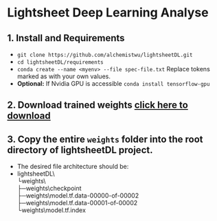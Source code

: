 # Lightsheet Deep Learning Analyse
## 1. Install and Requirements
* `git clone https://github.com/alchemistwu/lightsheetDL.git`
* `cd lightsheetDL/requirements`
* `conda create --name <myenv> --file spec-file.txt` Replace tokens marked as <token> with your own values.
* **Optional:** If Nvidia GPU is accessible  `conda install tensorflow-gpu`
## 2. Download trained weights [click here to download](https://drive.google.com/drive/folders/1vak_PFfdLiy1uARrOCWuWO95iVOY5TNX?usp=sharing)
## 3. Copy the entire `weights` folder into the root directory of lightsheetDL project. 
* The desired file architecture should be:
* lightsheetDL\  
    └weights\  
        ├─weights\checkpoint  
        ├─weights\model.tf.data-00000-of-00002  
        ├─weights\model.tf.data-00001-of-00002  
        └weights\model.tf.index  
